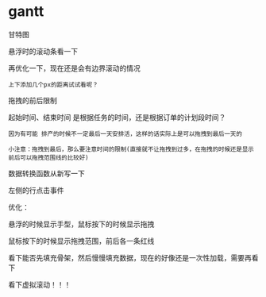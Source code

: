# gantt
甘特图

悬浮时的滚动条看一下

  再优化一下，现在还是会有边界滚动的情况

    上下添加几个px的距离试试看呢？

拖拽的前后限制

  起始时间、结束时间 是根据任务的时间，还是根据订单的计划段时间？

    因为有可能 排产的时候不一定最后一天安排活，这样的话实际上是可以拖拽到最后一天的

    小注意：拖拽到最后，那么要注意时间的限制(直接就不让拖拽到过多，在拖拽的时候还是显示前后可以拖拽范围线的比较好)

数据转换函数从新写一下

左侧的行点击事件


优化：

悬浮的时候显示手型，鼠标按下的时候显示拖拽

鼠标按下的时候显示拖拽范围，前后各一条红线

看下能否先填充骨架，然后慢慢填充数据，现在的好像还是一次性加载，需要再看下

看下虚拟滚动！！！



